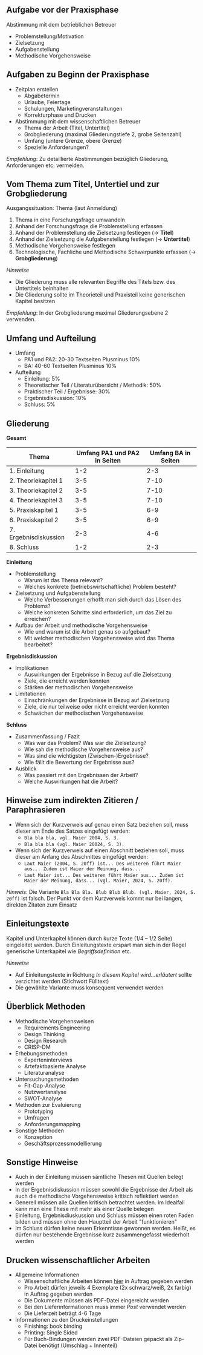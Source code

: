 
## Aufgabe vor der Praxisphase

Abstimmung mit dem betrieblichen Betreuer
  - Problemstellung/Motivation
  - Zielsetzung
  - Aufgabenstellung
  - Methodische Vorgehensweise

## Aufgaben zu Beginn der Praxisphase

- Zeitplan erstellen
  - Abgabetermin
  - Urlaube, Feiertage
  - Schulungen, Marketingveranstaltungen
  - Korrekturphase und Drucken
- Abstimmung mit dem wissenschaftlichen Betreuer
  - Thema der Arbeit (Titel, Untertitel)
  - Grobgliederung (maximal Gliederungstiefe 2, grobe Seitenzahl)
  - Umfang (untere Grenze, obere Grenze)
  - Spezielle Anforderungen?

_Empfehlung_: Zu detaillierte Abstimmungen bezüglich Gliederung, Anforderungen etc. vermeiden.

## Vom Thema zum Titel, Untertiel und zur Grobgliederung

Ausgangssituation: Thema (laut Anmeldung)
1. Thema in eine Forschungsfrage umwandeln
2. Anhand der Forschungsfrage die Problemstellung erfassen
3. Anhand der Problemstellung die Zielsetzung festlegen (-> **Titel**)
4. Anhand der Zielsetzung die Aufgabenstellung festlegen (-> **Untertitel**)
5. Methodische Vorgehensweise festlegen
6. Technologische, Fachliche und Methodische Schwerpunkte erfassen (-> **Grobgliederung**)

_Hinweise_
- Die Gliederung muss alle relevanten Begriffe des Titels bzw. des Untertitels beinhalten
- Die Gliederung sollte im Theorieteil und Praxisteil keine generischen Kapitel besitzen

_Empfehlung_: In der Grobgliederung maximal Gliederungsebene 2 verwenden.

## Umfang und Aufteilung

- Umfang
  - PA1 und PA2: 20-30 Textseiten Plusminus 10%
  - BA: 40-60 Textseiten Plusminus 10%
- Aufteilung
  - Einleitung: 5%
  - Theoretischer Teil / Literaturübersicht / Methodik: 50%
  - Praktischer Teil / Ergebnisse: 30%
  - Ergebnisdiskussion: 10%
  - Schluss: 5%

## Gliederung

**Gesamt**

| Thema | Umfang PA1 und PA2 in Seiten | Umfang BA in Seiten |
| ----- | ----------- | -- |
| 1. Einleitung | 1-2 | 2-3 |
| 2. Theoriekapitel 1 | 3-5 | 7-10 |
| 3. Theoriekapitel 2 | 3-5 | 7-10 |
| 4. Theoriekapitel 3 | 3-5 | 7-10 |
| 5. Praxiskapitel 1 | 3-5 | 6-9 |
| 6. Praxiskapitel 2 | 3-5 | 6-9 |
| 7. Ergebnisdiskussion | 2-3 | 4-6 |
| 8. Schluss | 1-2 | 2-3 |

**Einleitung**

- Problemstellung
  - Warum ist das Thema relevant?
  - Welches konkrete (betriebswirtschaftliche) Problem besteht?
- Zielsetzung und Aufgabenstellung
  - Welche Verbesserungen erhofft man sich durch das Lösen des Problems?
  - Welche konkreten Schritte sind erforderlich, um das Ziel zu erreichen?
- Aufbau der Arbeit und methodische Vorgehensweise
  - Wie und warum ist die Arbeit genau so aufgebaut?
  - Mit welcher methodischen Vorgehensweise wird das Thema bearbeitet?

**Ergebnisdiskussion**

- Implikationen
  - Auswirkungen der Ergebnisse in Bezug auf die Zielsetzung
  - Ziele, die erreicht werden konnten
  - Stärken der methodischen Vorgehensweise
- Limitationen
  - Einschränkungen der Ergebnisse in Bezug auf Zielsetzung
  - Ziele, die nur teilweise oder nicht erreicht werden konnten
  - Schwächen der methodischen Vorgehensweise


**Schluss**

- Zusammenfassung / Fazit
  - Was war das Problem? Was war die Zielsetzung?
  - Wie sah die methodische Vorgehensweise aus?
  - Was sind die wichtigsten (Zwischen-)Ergebnisse?
  - Wie fällt die Bewertung der Ergebnisse aus?
- Ausblick
  - Was passiert mit den Ergebnissen der Arbeit?
  - Welche Auswirkungen hat die Arbeit? 

## Hinweise zum indirekten Zitieren / Paraphrasieren

- Wenn sich der Kurzverweis auf genau einen Satz beziehen soll, muss dieser am Ende des Satzes eingefügt werden:
  - `Bla bla bla, vgl. Maier 2004, S. 3.`
  - `Bla bla bla (vgl. Maier 20024, S. 3).`
- Wenn sich der Kurzverweis auf einen Abschnitt beziehen soll, muss dieser am Anfang des Abschnittes eingefügt werden:
  - `Laut Maier (2004, S. 20ff) ist... Des weiteren führt Maier aus... Zudem ist Maier der Meinung, dass...`
  - `Laut Maier ist... Des weiteren führt Maier aus... Zudem ist Maier der Meinung, dass... (vgl. Maier, 2024, S. 20ff).`

_Hinweis_: Die Variante `Bla Bla Bla. Blub Blub Blub. (vgl. Maier, 2024, S. 20ff)` ist falsch. Der Punkt vor dem Kurzverweis kommt nur bei langen, direkten Zitaten zum Einsatz

## Einleitungstexte

Kapitel und Unterkapitel können durch kurze Texte (1/4 – 1/2 Seite) eingeleitet werden. Durch Einleitungstexte erspart man sich in der Regel generische Unterkapitel wie _Begriffsdefinition_ etc.

_Hinweise_

- Auf Einleitungstexte in Richtung _In diesem Kapitel wird...erläutert_ sollte verzichtet werden (Stichwort Fülltext)
- Die gewählte Variante muss konsequent verwendet werden

## Überblick Methoden

- Methodische Vorgehensweisen
  - Requirements Engineering
  - Design Thinking
  - Design Research
  - CRISP-DM
- Erhebungsmethoden
  - Experteninterviews
  - Artefaktbasierte Analyse
  - Literaturanalyse
- Untersuchungsmethoden
  - Fit-Gap-Analyse
  - Nutzwertanalyse
  - SWOT-Analyse
- Methoden zur Evaluierung
  - Prototyping
  - Umfragen
  - Anforderungsmapping
- Sonstige Methoden
  - Konzeption
  - Geschäftsprozessmodellierung

## Sonstige Hinweise

- Auch in der Einleitung müssen sämtliche Thesen mit Quellen belegt werden
- In der Ergebnisdiskussion müssen sowohl die Ergebnisse der Arbeit als auch die methodische Vorgehensweise kritisch reflektiert werden 
- Generell müssen alle Quellen kritisch betrachtet werden. Im Idealfall kann man eine These mit mehr als einer Quelle belegen
- Einleitung, Ergebnisdiuskussion und Schluss müssen einen roten Faden bilden und müssen ohne den Hauptteil der Arbeit "funktionieren"
- Im Schluss dürfen keine neuen Erkenntisse gewonnen werden. Heißt, es dürfen nur bestehende Ergebnisse kurz zusammengefasst wiederholt werden

## Drucken wissenschaftlicher Arbeiten

- Allgemeine Informationen
  - Wissenschaftliche Arbeiten können [hier](https://dpmc-sapitcloud.dispatcher.hana.ondemand.com/webapp/index.html) in Auftrag gegeben werden
  - Pro Arbeit dürfen jeweils 4 Exemplare (2x schwarz/weiß, 2x farbig) in Auftrag gegeben werden
  - Die Dokumente müssen als PDF-Datei eingereicht werden
  - Bei den Lieferinformationen muss immer _Post_ verwendet werden
  - Die Lieferzeit beträgt 4-6 Tage
- Informationen zu den Druckeinstellungen
  - Finishing: book binding
  - Printing: Single Sided
  - Für Buch-Bindungen werden zwei PDF-Dateien gepackt als Zip-Datei benötigt (Umschlag + Innenteil)



 
